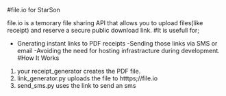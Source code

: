 #file.io for StarSon

file.io is a temorary file sharing API that allows you to upload files(like receipt) and reserve a secure public download link. 
#It is usefull for;
- Gnerating instant links to PDF receipts
-Sending those links via SMS or email
-Avoiding the need for hosting infrastracture during development.
#How It Works
1. your receipt_generator  creates the PDF file.
2. link_generator.py uploads the file to htttps;//file.io
3. send_sms.py uses the link to send an sms

